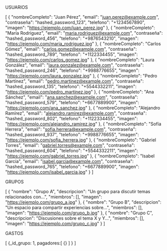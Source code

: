 USUARIOS

[
  {
    "nombreCompleto": "Juan Pérez",
    "email": "juan.perez@example.com",
    "contraseña": "hashed_password_123",
    "telefono": "+1234567890",
    "imagen": "https://ejemplo.com/juan_perez.jpg"
  },
  {
    "nombreCompleto": "María Rodriguez",
    "email": "maria.rodriguez@example.com",
    "contraseña": "hashed_password_456",
    "telefono": "+9876543210",
    "imagen": "https://ejemplo.com/maria_rodriguez.jpg"
  },
  {
    "nombreCompleto": "Carlos Gómez",
    "email": "carlos.gomez@example.com",
    "contraseña": "hashed_password_789",
    "telefono": "+1122334455",
    "imagen": "https://ejemplo.com/carlos_gomez.jpg"
  },
{
    "nombreCompleto": "Laura González",
    "email": "laura.gonzalez@example.com",
    "contraseña": "hashed_password_246",
    "telefono": "+9988776655",
    "imagen": "https://ejemplo.com/laura_gonzalez.jpg"
  },
  {
    "nombreCompleto": "Pedro Martínez",
    "email": "pedro.martinez@example.com",
    "contraseña": "hashed_password_135",
    "telefono": "+5544332211",
    "imagen": "https://ejemplo.com/pedro_martinez.jpg"
  },
  {
    "nombreCompleto": "Ana Sánchez",
    "email": "ana.sanchez@example.com",
    "contraseña": "hashed_password_579",
    "telefono": "+6677889900",
    "imagen": "https://ejemplo.com/ana_sanchez.jpg"
  },
  {
    "nombreCompleto": "Alejandro Ramírez",
    "email": "alejandro.ramirez@example.com",
    "contraseña": "hashed_password_802",
    "telefono": "+1122334455",
    "imagen": "https://ejemplo.com/alejandro_ramirez.jpg"
  },
  {
    "nombreCompleto": "Sofía Herrera",
    "email": "sofia.herrera@example.com",
    "contraseña": "hashed_password_937",
    "telefono": "+9988776655",
    "imagen": "https://ejemplo.com/sofia_herrera.jpg"
  },
  {
    "nombreCompleto": "Gabriel Torres",
    "email": "gabriel.torres@example.com",
    "contraseña": "hashed_password_604",
    "telefono": "+5544332211",
    "imagen": "https://ejemplo.com/gabriel_torres.jpg"
  },
  {
    "nombreCompleto": "Isabel García",
    "email": "isabel.garcia@example.com",
    "contraseña": "hashed_password_765",
    "telefono": "+6677889900",
    "imagen": "https://ejemplo.com/isabel_garcia.jpg"
  }
]


GRUPOS

[
  {
    "nombre": "Grupo A",
    "descripcion": "Un grupo para discutir temas relacionados con...",
    "miembros": [],
    "imagen": "https://ejemplo.com/grupo_a.jpg"
  },
  {
    "nombre": "Grupo B",
    "descripcion": "Un espacio para compartir experiencias sobre...",
    "miembros": [],
    "imagen": "https://ejemplo.com/grupo_b.jpg"
  },
  {
    "nombre": "Grupo C",
    "descripcion": "Discusiones sobre el tema X y Y...",
    "miembros": [],
    "imagen": "https://ejemplo.com/grupo_c.jpg"
  }
]



GASTOS

[
{_id_grupo: 1,
pagadores:[
{}
]
}
]